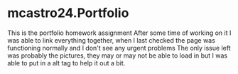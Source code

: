 # mcastro24.Portfolio
This is the portfolio homework assignment
After some time of working on it I was able to link everything together, when I last checked the page was functioning normally and I don't see any urgent problems
The only issue left was probably the pictures, they may or may not be able to load in but I was able to put in a alt tag to help it out a bit.
